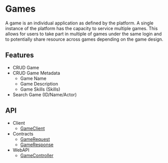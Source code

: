 # Games
A game is an individual application as defined by the platform. A single instance of the platform has the capacity to service multiple games. This allows for users to take part in multiple of games under the same login and to potentially share resource across games depending on the game design. 


## Features
* CRUD Game
* CRUD Game Metadata
	* Game Name
	* Game Description
	* Game Skills (Skills)	
* Search Game (ID/Name/Actor)




## API
* Client
    * [GameClient](xref:PlayGen.SUGAR.Client.GameClient)
* Contracts
    * [GameRequest](xref:PlayGen.SUGAR.Contracts.GameRequest)
    * [GameResponse](xref:PlayGen.SUGAR.Contracts.GameResponse)
* WebAPI
    * [GameController](xref:PlayGen.SUGAR.WebAPI.Controllers.GameController)
